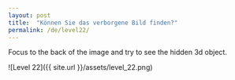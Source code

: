 ```yaml
---
layout: post
title:  "Können Sie das verborgene Bild finden?"
permalink: /de/level22/
---
```

Focus to the back of the image and try to see the hidden 3d object.

![Level 22]({{ site.url }}/assets/level_22.png)